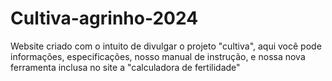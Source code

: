# Cultiva-agrinho-2024
Website criado com o intuito de divulgar o projeto "cultiva", aqui você pode informações, especificações, nosso manual de instrução, e nossa nova ferramenta inclusa no site a "calculadora de fertilidade"
